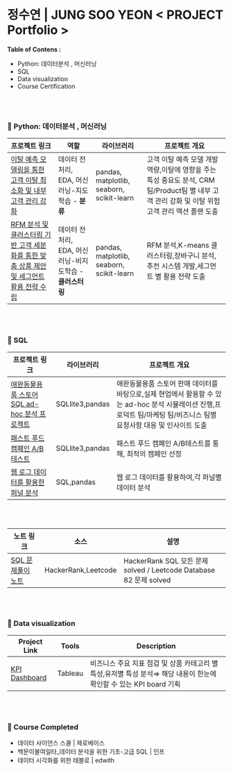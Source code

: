 # 정수연 | JUNG SOO YEON  < PROJECT Portfolio >

**Table of Contens :**

- Python: 데이터분석 , 머신러닝
- SQL
- Data visualization
- Course Certification


<br>
<br>

### 📂 Python: 데이터분석 , 머신러닝 

프로젝트 링크 | 역할 | 라이브러리 | 프로젝트 개요 |  
---|---|---|---|
[이탈 예측 모델링을 통한 고객 이탈 최소화 및 내부 고객 관리 강화](https://github.com/JungSooYeon823/portfolio/blob/main/1.%EC%9D%B4%ED%83%88%20%EC%98%88%EC%B8%A1%20%EB%AA%A8%EB%8D%B8%EB%A7%81%EC%9D%84%20%ED%86%B5%ED%95%9C%20%EA%B3%A0%EA%B0%9D%20%EC%9D%B4%ED%83%88%20%EC%B5%9C%EC%86%8C%ED%99%94%20%EB%B0%8F%20%EB%82%B4%EB%B6%80%20%EA%B3%A0%EA%B0%9D%20%EA%B4%80%EB%A6%AC%20%EA%B0%95%ED%99%94/README.md)|데이터 전처리, EDA, 머신러닝-지도학습 - **분류**| pandas, matplotlib, seaborn, scikit-learn | 고객 이탈 예측 모델 개발 역량,이탈에 영향을 주는 특성 중요도 분석, CRM 팀/Product팀 별 내부 고객 관리 강화 및 이탈 위험 고객 관리 액션 플랜 도출 
[RFM 분석 및 클러스터링 기반 고객 세분화를 통한 맞춤 상품 제안 및 세그먼트 활용 전략 수립](https://github.com/JungSooYeon823/portfolio/blob/main/2.RFM%20%EB%B6%84%EC%84%9D%20%EB%B0%8F%20%ED%81%B4%EB%9F%AC%EC%8A%A4%ED%84%B0%EB%A7%81%20%EA%B8%B0%EB%B0%98%20%EA%B3%A0%EA%B0%9D%20%EC%84%B8%EB%B6%84%ED%99%94%EB%A5%BC%20%ED%86%B5%ED%95%9C%C2%A0%EB%A7%9E%EC%B6%A4%20%EC%83%81%ED%92%88%20%EC%A0%9C%EC%95%88%20%EB%B0%8F%20%EC%84%B8%EA%B7%B8%EB%A8%BC%ED%8A%B8%20%ED%99%9C%EC%9A%A9%20%EC%A0%84%EB%9E%B5%20%EC%88%98%EB%A6%BD/README.md)|데이터 전처리, EDA, 머신러닝-비지도학습 - **클러스터링**|pandas, matplotlib, seaborn, scikit-learn| RFM 분석,K-means 클러스터링,장바구니 분석,추천 시스템 개발,세그먼트 별 활용 전략 도출 

<br>
<br>

### 📂 SQL

프로젝트 링크 |라이브러리 | 프로젝트 개요 
---|---|---|
[애완동물용품 스토어 SQL ad-hoc 분석 프로젝트](https://github.com/JungSooYeon823/portfolio/blob/main/3.%EC%95%A0%EC%99%84%EB%8F%99%EB%AC%BC%EC%9A%A9%ED%92%88%20%EC%8A%A4%ED%86%A0%EC%96%B4%20SQL%20ad-hoc%20%EB%B6%84%EC%84%9D%20%ED%94%84%EB%A1%9C%EC%A0%9D%ED%8A%B8/README.md)| SQLlite3,pandas | 애완동물용품 스토어 판매 데이터를 바탕으로,실제 현업에서 활용할 수 있는 ad-hoc 분석 시뮬레이션 진행,프로덕트 팀/마케팅 팀/비즈니스 팀별 요청사항 대응 및 인사이트 도출 
[패스트 푸드 캠페인 A/B 테스트](https://github.com/JungSooYeon823/portfolio/blob/8761929945b15e66c92de96d3b5d957d30de38ee/4.%ED%8C%A8%EC%8A%A4%ED%8A%B8%20%ED%91%B8%EB%93%9C%20%EC%BA%A0%ED%8E%98%EC%9D%B8%20AB%ED%85%8C%EC%8A%A4%ED%8A%B8/%ED%8C%A8%EC%8A%A4%ED%8A%B8%20%ED%91%B8%EB%93%9C%20%EC%BA%A0%ED%8E%98%EC%9D%B8%20AB%20%ED%85%8C%EC%8A%A4%ED%8A%B8.pdf)| SQLlite3,pandas | 패스트 푸드 캠페인 A/B테스트를 통해, 최적의 캠페인 선정 
[웹 로그 데이터를 활용한 퍼널 분석](https://github.com/JungSooYeon823/portfolio/tree/main/5.%EC%9B%B9%20%EB%A1%9C%EA%B7%B8%20%EB%8D%B0%EC%9D%B4%ED%84%B0%EB%A5%BC%20%ED%99%9C%EC%9A%A9%ED%95%9C%20%ED%8D%BC%EB%84%90%20%EB%B6%84%EC%84%9D)|SQL,pandas|웹 로그 데이터를 활용하여,각 퍼널별 데이터 분석

<br>
<br>

노트 링크 | 소스 | 설명 
---|---|---|
[SQL 문제풀이 노트](https://velog.io/@sooyeon_/posts?tag=SQL%EB%AC%B8%EC%A0%9C%ED%92%80%EC%9D%B4%EB%85%B8%ED%8A%B8)|HackerRank,Leetcode |HackerRank SQL 모든 문제 solved / Leetcode Database 82 문제 solved

<br>
<br>

### 📂 Data visualization
Project Link | Tools |Description |
---|---|---|
[KPI Dashboard](https://public.tableau.com/shared/3HJ45TGXG?:display_count=n&:origin=viz_share_link)| Tableau | 비즈니스 주요 지표 점검 및 상품 카테고리 별 특성,유저별 특성 분석⇒ 해당 내용이 한눈에 확인할 수 있는 KPI board 기획
<br>
<br>

### 📂 Course Completed

- 데이터 사이언스 스쿨 | 제로베이스 
- 백문이불여일타_데이터 분석을 위한 기초-고급 SQL | 인프
- 데이터 시각화를 위한 태블로 | edwith
